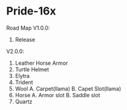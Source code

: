 # Pride-16x
Road Map
V1.0.0: 
1. Release

V2.0.0: 
1. Leather Horse Armor
2. Turtle Helmet
3. Elytra
4. Trident
5. Wool
 A. Carpet(llama)
 B. Capet Slot(llama)
6. Horse
 A. Armor slot
 B. Saddle slot
7. Quartz
